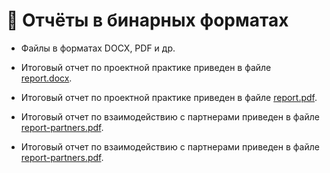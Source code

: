 # 💜 Отчёты в бинарных форматах

- Файлы в форматах DOCX, PDF и др.
- Итоговый отчет по проектной практике приведен в файле [report.docx](report.docx).
- Итоговый отчет по проектной практике приведен в файле [report.pdf](report.pdf).
  
- Итоговый отчет по взаимодействию с партнерами приведен в файле [report-partners.pdf](report-partners.docx).
- Итоговый отчет по взаимодействию с партнерами приведен в файле [report-partners.pdf](report-partners.pdf).


